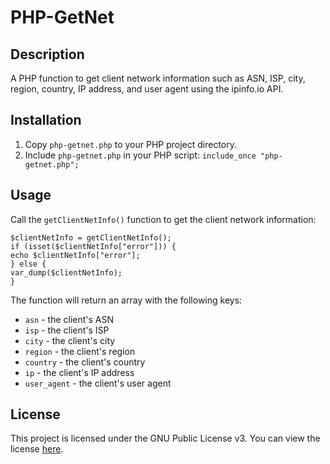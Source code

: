 # PHP-GetNet

## Description
A PHP function to get client network information such as ASN, ISP, city, region, country, IP address, and user agent using the ipinfo.io API.

## Installation
1. Copy `php-getnet.php` to your PHP project directory.
2. Include `php-getnet.php` in your PHP script:
```include_once "php-getnet.php";```

## Usage
Call the `getClientNetInfo()` function to get the client network information:

```
$clientNetInfo = getClientNetInfo();
if (isset($clientNetInfo["error"])) {
echo $clientNetInfo["error"];
} else {
var_dump($clientNetInfo);
}
```

The function will return an array with the following keys:
* `asn` - the client's ASN
* `isp` - the client's ISP
* `city` - the client's city
* `region` - the client's region
* `country` - the client's country
* `ip` - the client's IP address
* `user_agent` - the client's user agent

## License
This project is licensed under the GNU Public License v3. You can view the license [here](https://raw.githubusercontent.com/wildybytes/lcn/main/gplv3).
